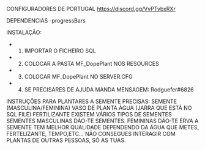 CONFIGURADORES DE PORTUGAL
https://discord.gg/VvPTvbxRXr

DEPENDENCIAS
-progressBars

INSTALAÇÃO:
- 1. IMPORTAR O FICHEIRO SQL
- 2. COLOCAR A PASTA MF_DopePlant NOS RESOURCES
- 3. COLOCAR MF_DopePlant NO SERVER.CFG
- 4.  SE PRECISARES DE AJUDA MANDA MENSAGEM: Rodguefer#6826

INSTRUÇÕES
PARA PLANTARES A SEMENTE PRECISAS:
SEMENTE (MASCULINA/FEMININA)
VASO DE PLANTA
ÁGUA (JARRA QUE ESTÁ NO SQL FILE)
FERTILIZANTE
EXISTEM VÁRIOS TIPOS DE SEMENTES
SEMENTES MASCULINAS DÃO-TE SEMENTES. FEMININAS DÃO-TE ERVA
A SEMENTE TEM MELHOR QUALIDADE DEPENDENDO DA ÁGUA QUE METES, FERTELIZANTE, TEMPO,ETC...
NÃO CONSEGUES INTERAGIR COM PLANTAS DE OUTRAS PESSOAS, SÓ AS TUAS.
